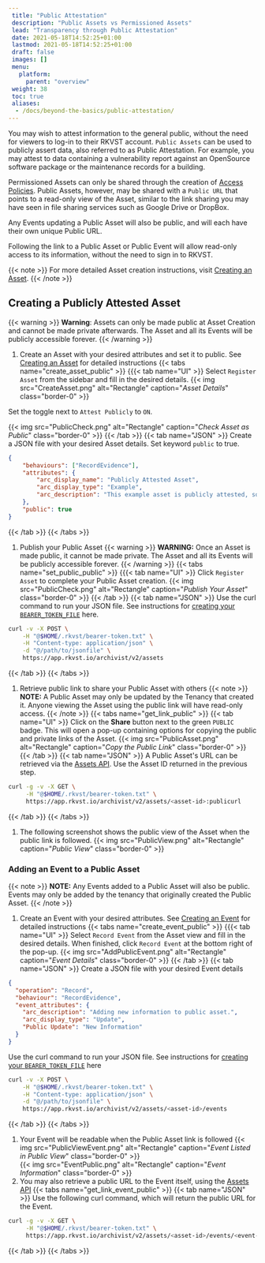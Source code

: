 ```yaml
---
 title: "Public Attestation"
 description: "Public Assets vs Permissioned Assets"
 lead: "Transparency through Public Attestation"
 date: 2021-05-18T14:52:25+01:00
 lastmod: 2021-05-18T14:52:25+01:00
 draft: false
 images: []
 menu:
   platform:
     parent: "overview"
 weight: 38
 toc: true
 aliases:
  - /docs/beyond-the-basics/public-attestation/
---
```


You may wish to attest information to the general public, without the need for viewers to log-in to their RKVST account. `Public Assets` can be used to publicly assert data, also referred to as Public Attestation. For example, you may attest to data containing a vulnerability report against an OpenSource software package or the maintenance records for a building.

Permissioned Assets can only be shared through the creation of [Access Policies](/platform/administration/sharing-assets-with-obac/). Public Assets, however, may be shared with a `Public URL` that points to a read-only view of the Asset, similar to the link sharing you may have seen in file sharing services such as Google Drive or DropBox.

Any Events updating a Public Asset will also be public, and will each have their own unique Public URL.

Following the link to a Public Asset or Public Event will allow read-only access to its information, without the need to sign in to RKVST.

{{< note >}}
For more detailed Asset creation instructions, visit [Creating an Asset](/platform/overview/creating-an-asset/).
{{< /note >}}

## Creating a Publicly Attested Asset

{{< warning >}}
**Warning**: Assets can only be made public at Asset Creation and cannot be made private afterwards. The Asset and all its Events will be publicly accessible forever.
{{< /warning >}}

1. Create an Asset with your desired attributes and set it to public. See [Creating an Asset](/platform/overview/creating-an-asset/) for detailed instructions
{{< tabs name="create_asset_public" >}}
{{{< tab name="UI" >}}
Select `Register Asset` from the sidebar and fill in the desired details.
{{< img src="CreateAsset.png" alt="Rectangle" caption="<em>Asset Details</em>" class="border-0" >}}

Set the toggle next to `Attest Publicly` to `ON`.

{{< img src="PublicCheck.png" alt="Rectangle" caption="<em>Check Asset as Public</em>" class="border-0" >}}
{{< /tab >}}
{{< tab name="JSON" >}}
Create a JSON file with your desired Asset details. Set keyword `public` to true.

```json
{
    "behaviours": ["RecordEvidence"],
    "attributes": {
        "arc_display_name": "Publicly Attested Asset",
        "arc_display_type": "Example",
        "arc_description": "This example asset is publicly attested, so anyone with the link can access its details without signing in to RKVST."
    },
    "public": true
}
```

{{< /tab >}}
{{< /tabs >}}

1. Publish your Public Asset
{{< warning >}}
**WARNING:** Once an Asset is made public, it cannot be made private. The Asset and all its Events will be publicly accessible forever.
{{< /warning >}}
{{< tabs name="set_public_public" >}}
{{{< tab name="UI" >}}
Click `Register Asset` to complete your Public Asset creation.
{{< img src="PublicCheck.png" alt="Rectangle" caption="<em>Publish Your Asset</em>" class="border-0" >}}
{{< /tab >}}
{{< tab name="JSON" >}}
Use the curl command to run your JSON file. See instructions for [creating your `BEARER_TOKEN_FILE`](/developers/developer-patterns/getting-access-tokens-using-app-registrations/) here.

```bash
curl -v -X POST \
    -H "@$HOME/.rkvst/bearer-token.txt" \
    -H "Content-type: application/json" \
    -d "@/path/to/jsonfile" \
    https://app.rkvst.io/archivist/v2/assets
```

{{< /tab >}}
{{< /tabs >}}

1. Retrieve public link to share your Public Asset with others
{{< note >}}
**NOTE:** A Public Asset may only be updated by the Tenancy that created it. Anyone viewing the Asset using the public link will have read-only access.
{{< /note >}}
{{< tabs name="get_link_public" >}}
{{< tab name="UI" >}}
Click on the **Share** button next to the green `PUBLIC` badge. This will open a pop-up containing options for copying the public and private links of the Asset.
{{< img src="PublicAsset.png" alt="Rectangle" caption="<em>Copy the Public Link</em>" class="border-0" >}}
{{< /tab >}}
{{< tab name="JSON" >}}
A Public Asset's URL can be retrieved via the [Assets API](/developers/api-reference/assets-api/). Use the Asset ID returned in the previous step.

```bash
curl -g -v -X GET \
     -H "@$HOME/.rkvst/bearer-token.txt" \
     https://app.rkvst.io/archivist/v2/assets/<asset-id>:publicurl
```

{{< /tab >}}
{{< /tabs >}}

1. The following screenshot shows the public view of the Asset when the public link is followed.
{{< img src="PublicView.png" alt="Rectangle" caption="<em>Public View</em>" class="border-0" >}}

### Adding an Event to a Public Asset

{{< note >}}
**NOTE:** Any Events added to a Public Asset will also be public. Events may only be added by the tenancy that originally created the Public Asset.
{{< /note >}}

1. Create an Event with your desired attributes. See [Creating an Event](/platform/overview/creating-an-event-against-an-asset/) for detailed instructions
{{< tabs name="create_event_public" >}}
{{{< tab name="UI" >}}
Select `Record Event` from the Asset view and fill in the desired details. When finished, click `Record Event` at the bottom right of the pop-up.
{{< img src="AddPublicEvent.png" alt="Rectangle" caption="<em>Event Details</em>" class="border-0" >}}
{{< /tab >}}
{{< tab name="JSON" >}}
Create a JSON file with your desired Event details

```json
{
  "operation": "Record",
  "behaviour": "RecordEvidence",
  "event_attributes": {
    "arc_description": "Adding new information to public asset.",
    "arc_display_type": "Update",
    "Public Update": "New Information"
  }
}
```

Use the curl command to run your JSON file. See instructions for [creating your `BEARER_TOKEN_FILE`](/developers/developer-patterns/getting-access-tokens-using-app-registrations/) here

```bash
curl -v -X POST \
    -H "@$HOME/.rkvst/bearer-token.txt" \
    -H "Content-type: application/json" \
    -d "@/path/to/jsonfile" \
    https://app.rkvst.io/archivist/v2/assets/<asset-id>/events
```

{{< /tab >}}
{{< /tabs >}}

1. Your Event will be readable when the Public Asset link is followed
{{< img src="PublicViewEvent.png" alt="Rectangle" caption="<em>Event Listed in Public View</em>" class="border-0" >}}  
{{< img src="EventPublic.png" alt="Rectangle" caption="<em>Event Information</em>" class="border-0" >}}
1. You may also retrieve a public URL to the Event itself, using the [Assets API](/developers/api-reference/assets-api/)
{{< tabs name="get_link_event_public" >}}
{{< tab name="JSON" >}}
Use the following curl command, which will return the public URL for the Event.

```bash
curl -g -v -X GET \
     -H "@$HOME/.rkvst/bearer-token.txt" \
     https://app.rkvst.io/archivist/v2/assets/<asset-id>/events/<event-id>:publicurl
```

{{< /tab >}}
{{< /tabs >}}
